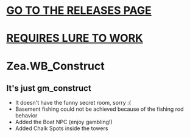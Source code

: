 # [GO TO THE RELEASES PAGE](https://github.com/ZeaTheMays/Zea.WB_Construct/releases)
# [REQUIRES LURE TO WORK](https://github.com/Sulayre/WebfishingLure)

# Zea.WB_Construct

## It's just gm_construct

- It doesn't have the funny secret room, sorry :(
- Basement fishing could not be achieved because of the fishing rod behavior
- Added the Boat NPC (enjoy gambling!)
- Added Chalk Spots inside the towers
